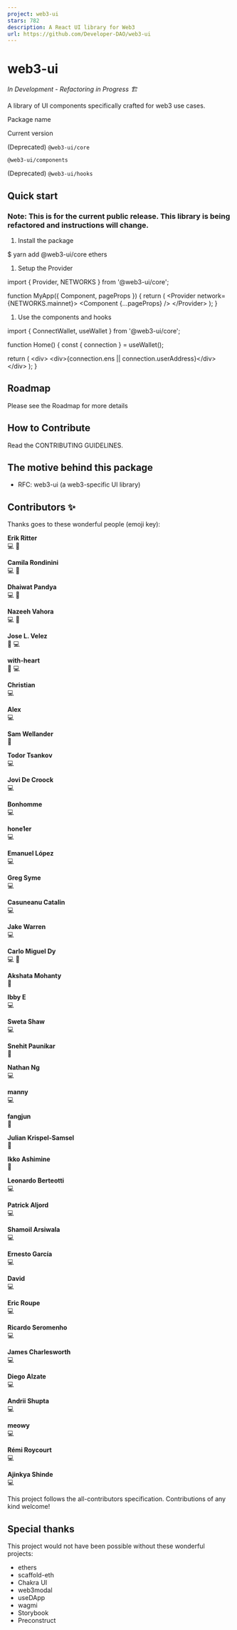 ```yaml
---
project: web3-ui
stars: 782
description: A React UI library for Web3
url: https://github.com/Developer-DAO/web3-ui
---
```


web3-ui
=======

_In Development - Refactoring in Progress 🏗️_

A library of UI components specifically crafted for web3 use cases.

Package name

Current version

(Deprecated) `@web3-ui/core`

`@web3-ui/components`

(Deprecated) `@web3-ui/hooks`

Quick start
-----------

### Note: This is for the current public release. This library is being refactored and instructions will change.

1.  Install the package

$ yarn add @web3-ui/core ethers

1.  Setup the Provider

import { Provider, NETWORKS } from '@web3-ui/core';

function MyApp({ Component, pageProps }) {
  return (
    <Provider network\={NETWORKS.mainnet}\>
      <Component {...pageProps} />
    </Provider\>
  );
}

1.  Use the components and hooks

import { ConnectWallet, useWallet } from '@web3-ui/core';

function Home() {
  const { connection } \= useWallet();

  return (
    <div\>
      <ConnectWallet />
      <div\>{connection.ens || connection.userAddress}</div\>
    </div\>
  );
}

Roadmap
-------

Please see the Roadmap for more details

How to Contribute
-----------------

Read the CONTRIBUTING GUIDELINES.

The motive behind this package
------------------------------

-   RFC: web3-ui (a web3-specific UI library)

Contributors ✨
--------------

Thanks goes to these wonderful people (emoji key):

  
**Erik Ritter**  
💻 👀

  
**Camila Rondinini**  
💻 👀

  
**Dhaiwat Pandya**  
💻 👀

  
**Nazeeh Vahora**  
💻 📖

  
**Jose L. Velez**  
📖 💻

  
**with-heart**  
👀 💻

  
**Christian**  
💻

  
**Alex**  
💻

  
**Sam Wellander**  
📖

  
**Todor Tsankov**  
💻

  
**Jovi De Croock**  
💻

  
**Bonhomme**  
💻

  
**hone1er**  
💻

  
**Emanuel López**  
💻

  
**Greg Syme**  
💻

  
**Casuneanu Catalin**  
💻

  
**Jake Warren**  
💻

  
**Carlo Miguel Dy**  
💻 📖

  
**Akshata Mohanty**  
📖

  
**Ibby E**  
💻

  
**Sweta Shaw**  
💻

  
**Snehit Paunikar**  
📖

  
**Nathan Ng**  
💻

  
**manny**  
💻

  
**fangjun**  
📖

  
**Julian Krispel-Samsel**  
📖

  
**Ikko Ashimine**  
📖

  
**Leonardo Berteotti**  
💻

  
**Patrick Aljord**  
💻

  
**Shamoil Arsiwala**  
💻

  
**Ernesto García**  
💻

  
**David**  
💻

  
**Eric Roupe**  
💻

  
**Ricardo Seromenho**  
💻

  
**James Charlesworth**  
💻

  
**Diego Alzate**  
💻

  
**Andrii Shupta**  
💻

  
**meowy**  
💻

  
**Rémi Roycourt**  
💻

  
**Ajinkya Shinde**  
💻

This project follows the all-contributors specification. Contributions of any kind welcome!

Special thanks
--------------

This project would not have been possible without these wonderful projects:

-   ethers
-   scaffold-eth
-   Chakra UI
-   web3modal
-   useDApp
-   wagmi
-   Storybook
-   Preconstruct

